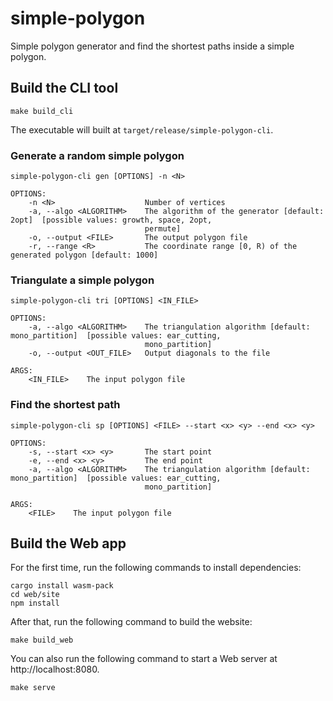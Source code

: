 # simple-polygon

Simple polygon generator and find the shortest paths inside a simple polygon.

## Build the CLI tool

```
make build_cli
```

The executable will built at `target/release/simple-polygon-cli`.

### Generate a random simple polygon

```
simple-polygon-cli gen [OPTIONS] -n <N>

OPTIONS:
    -n <N>                    Number of vertices
    -a, --algo <ALGORITHM>    The algorithm of the generator [default: 2opt]  [possible values: growth, space, 2opt,
                              permute]
    -o, --output <FILE>       The output polygon file
    -r, --range <R>           The coordinate range [0, R) of the generated polygon [default: 1000]
```

### Triangulate a simple polygon

```
simple-polygon-cli tri [OPTIONS] <IN_FILE>

OPTIONS:
    -a, --algo <ALGORITHM>    The triangulation algorithm [default: mono_partition]  [possible values: ear_cutting,
                              mono_partition]
    -o, --output <OUT_FILE>   Output diagonals to the file

ARGS:
    <IN_FILE>    The input polygon file
```

### Find the shortest path

```
simple-polygon-cli sp [OPTIONS] <FILE> --start <x> <y> --end <x> <y>

OPTIONS:
    -s, --start <x> <y>       The start point
    -e, --end <x> <y>         The end point
    -a, --algo <ALGORITHM>    The triangulation algorithm [default: mono_partition]  [possible values: ear_cutting,
                              mono_partition]

ARGS:
    <FILE>    The input polygon file
```

## Build the Web app

For the first time, run the following commands to install dependencies:

```
cargo install wasm-pack
cd web/site
npm install
```

After that, run the following command to build the website:

```
make build_web
```

You can also run the following command to start a Web server at http://localhost:8080.

```
make serve
```
